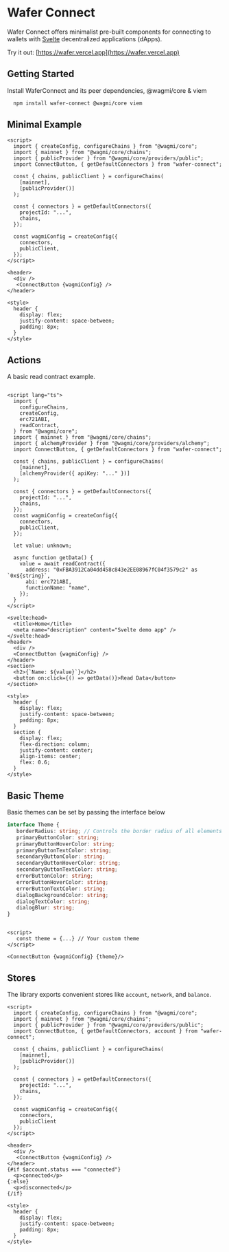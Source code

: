 # Wafer Connect

Wafer Connect offers minimalist pre-built components for connecting to wallets with [Svelte](https://svelte.dev) decentralized applications (dApps).

Try it out: [https://wafer.vercel.app](https://wafer.vercel.app)

## Getting Started

Install WaferConnect and its peer dependencies, @wagmi/core & viem

```bash
  npm install wafer-connect @wagmi/core viem
```

## Minimal Example

```svelte
<script>
  import { createConfig, configureChains } from "@wagmi/core";
  import { mainnet } from "@wagmi/core/chains";
  import { publicProvider } from "@wagmi/core/providers/public";
  import ConnectButton, { getDefaultConnectors } from "wafer-connect";

  const { chains, publicClient } = configureChains(
    [mainnet],
    [publicProvider()]
  );

  const { connectors } = getDefaultConnectors({
    projectId: "...",
    chains,
  });

  const wagmiConfig = createConfig({
    connectors,
    publicClient,
  });
</script>

<header>
  <div />
   <ConnectButton {wagmiConfig} />
</header>

<style>
  header {
    display: flex;
    justify-content: space-between;
    padding: 8px;
  }
</style>
```

## Actions

A basic read contract example.

```svelte

<script lang="ts">
  import {
    configureChains,
    createConfig,
    erc721ABI,
    readContract,
  } from "@wagmi/core";
  import { mainnet } from "@wagmi/core/chains";
  import { alchemyProvider } from "@wagmi/core/providers/alchemy";
  import ConnectButton, { getDefaultConnectors } from "wafer-connect";

  const { chains, publicClient } = configureChains(
    [mainnet],
    [alchemyProvider({ apiKey: "..." })]
  );

  const { connectors } = getDefaultConnectors({
    projectId: "...",
    chains,
  });
  const wagmiConfig = createConfig({
    connectors,
    publicClient,
  });

  let value: unknown;

  async function getData() {
    value = await readContract({
      address: "0xFBA3912Ca04dd458c843e2EE08967fC04f3579c2" as `0x${string}`,
      abi: erc721ABI,
      functionName: "name",
    });
  }
</script>

<svelte:head>
  <title>Home</title>
  <meta name="description" content="Svelte demo app" />
</svelte:head>
<header>
  <div />
  <ConnectButton {wagmiConfig} />
</header>
<section>
  <h2>{`Name: ${value}`}</h2>
  <button on:click={() => getData()}>Read Data</button>
</section>

<style>
  header {
    display: flex;
    justify-content: space-between;
    padding: 8px;
  }
  section {
    display: flex;
    flex-direction: column;
    justify-content: center;
    align-items: center;
    flex: 0.6;
  }
</style>
```

## Basic Theme

Basic themes can be set by passing the interface below

```ts
interface Theme {
   borderRadius: string; // Controls the border radius of all elements
   primaryButtonColor: string;
   primaryButtonHoverColor: string;
   primaryButtonTextColor: string;
   secondaryButtonColor: string;
   secondaryButtonHoverColor: string;
   secondaryButtonTextColor: string;
   errorButtonColor: string;
   errorButtonHoverColor: string;
   errorButtonTextColor: string;
   dialogBackgroundColor: string;
   dialogTextColor: string;
   dialogBlur: string;
}
```

```svelte

<script>
   const theme = {...} // Your custom theme
</script>

<ConnectButton {wagmiConfig} {theme}/>
```

## Stores

The library exports convenient stores like `account`, `network`, and `balance`.

```svelte
<script>
  import { createConfig, configureChains } from "@wagmi/core";
  import { mainnet } from "@wagmi/core/chains";
  import { publicProvider } from "@wagmi/core/providers/public";
  import ConnectButton, { getDefaultConnectors, account } from "wafer-connect";

  const { chains, publicClient } = configureChains(
    [mainnet],
    [publicProvider()]
  );

  const { connectors } = getDefaultConnectors({
    projectId: "...",
    chains,
  });

  const wagmiConfig = createConfig({
    connectors,
    publicClient
  });
</script>

<header>
  <div />
   <ConnectButton {wagmiConfig} />
</header>
{#if $account.status === "connected"}
  <p>connected</p>
{:else}
  <p>disconnected</p>  
{/if}

<style>
  header {
    display: flex;
    justify-content: space-between;
    padding: 8px;
  }
</style>
```
